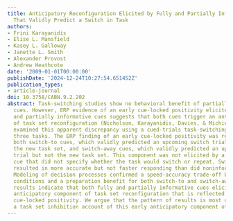 ```yaml
---
title: Anticipatory Reconfiguration Elicited by Fully and Partially Informative Cues
  That Validly Predict a Switch in Task
authors:
- Frini Karayanidis
- Elise L. Mansfield
- Kasey L. Galloway
- Janette L. Smith
- Alexander Provost
- Andrew Heathcote
date: '2009-01-01T00:00:00'
publishDate: '2024-12-24T10:27:54.651452Z'
publication_types:
- article-journal
doi: 10.3758/CABN.9.2.202
abstract: Task-switching studies show no behavioral benefit of partially informative
  cues. However, ERP evidence of an early cue-locked positivity elicited by both fully
  and partially informative cues suggests that both cues trigger an anticipatory component
  of task set reconfiguration (Nicholson, Karayanidis, Davies, & Michie, 2006). We
  examined this apparent discrepancy using a cued-trials task-switching paradigm with
  three tasks. The ERP finding of an early cue-locked positivity was replicated for
  both switch-to cues, which validly predicted an upcoming switch trial and specified
  the new task set, and switch-away cues, which validly predicted an upcoming switch
  trial but not the new task set. This component was not elicited by a noninformative
  cue that did not specify whether the task would switch or repeat. Switch-away cues
  resulted in more accurate but not faster responding than did noninformative cues.
  Modeling of decision processes confirmed a speed-accuracy trade-off between these
  conditions and a preparation benefit for both switch-to and switch-away cues. These
  results indicate that both fully and partially informative cues elicit an early
  anticipatory component of task set reconfiguration that is reflected in the early
  cue-locked positivity. We argue that the pattern of results is most consistent with
  a task set inhibition account of this early anticipatory component of task set reconfiguration.
---
```

